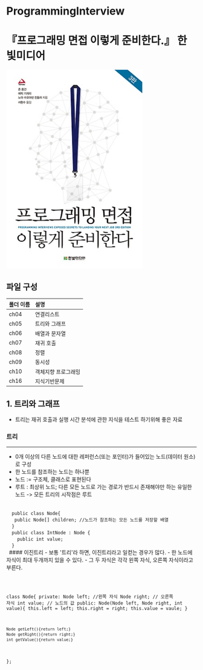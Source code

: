 # ProgrammingInterview
# 『프로그래밍 면접 이렇게 준비한다.』 한빛미디어
<img src="https://github.com/yoonnyeong/ProgrammingInterview/blob/master/cover_image.jpg" width="360">

## 파일 구성

|폴더 이름   |설명                         |
|:--        |:--                          |
|ch04       |연결리스트                    |
|ch05       |트리와 그래프                 |
|ch06       |배열과 문자열                 |
|ch07       |재귀 호출                    |
|ch08       |정렬                         |
|ch09       |동시성                       |
|ch10       |객체지향 프로그래밍           |
|ch16       |지식기반문제                 |

## 1. 트리와 그래프
- 트리는 재귀 호출과 실행 시간 분석에 관한 지식을 테스트 하기위해 좋은 자료

### 트리 
---
- 0개 이상의 다른 노드에 대한 레퍼런스(또는 포인터)가 들어있는 노드(데이터 원소)로 구성
- 한 노드를 참조하는 노드는 하나뿐
- 노드 := 구조체, 클래스로 표현된다
- 루트 : 최상위 노드; 다른 모든 노드로 가는 경로가 반드시 존재해야만 하는 유일한 노드 -> 모든 트리의 시작점은 루트
<code>
  public class Node{
   public Node[] children; //노드가 참조하는 모든 노드를 저장할 배열
  }
  public class IntNode : Node {
    public int value;
  }
 </code>
#### 이진트리
- 보통 '트리'라 하면, 이진트리라고 일컫는 경우가 많다.
- 한 노드에 자식이 최대 두개까지 있을 수 있다.
- 그 두 자식은 각각 왼쪽 자식, 오른쪽 자식이라고 부른다.
<pre>
<code>
  
  class Node{
   private:
     Node left; //왼쪽 자식
     Node right; // 오른쪽 자식
     int value; // 노드의 값
   public:
     Node(Node left, Node right, int value){
        this.left = left;
        this.right = right;
        this.value = vaule;
    }
    
    Node getLeft(){return left;}
    Node getRight(){return right;}
    int getValue(){return value;}
  };
  </code>
  </pre>
